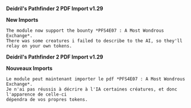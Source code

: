 **Deidril's Pathfinder 2 PDF Import v1.29**

**New Imports**
```
The module now support the bounty *PFS4E07 : A Most Wondrous Exchange*.
There was some creatures i failed to describe to the AI, so they'll relay on your own tokens.
```

**Deidril's Pathfinder 2 PDF Import v1.29**


**Nouveaux Imports**
```
Le module peut maintenant importer le pdf *PFS4E07 : A Most Wondrous Exchange*.
Je n'ai pas réussis à décrire à l'IA certaines créatures, et donc l'apparence de celle-ci 
dépendra de vos propres tokens.
```




